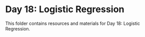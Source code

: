 # Day 18: Logistic Regression

This folder contains resources and materials for Day 18: Logistic Regression.